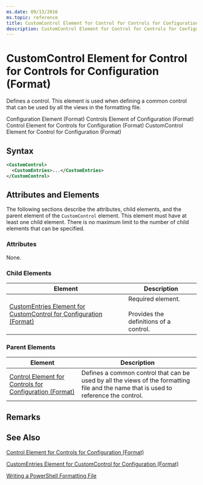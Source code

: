 ```yaml
---
ms.date: 09/13/2016
ms.topic: reference
title: CustomControl Element for Control for Controls for Configuration (Format)
description: CustomControl Element for Control for Controls for Configuration (Format)
---
```

# CustomControl Element for Control for Controls for Configuration (Format)

Defines a control. This element is used when defining a common control that can be used by all the views in the formatting file.

Configuration Element (Format)
Controls Element of Configuration (Format)
Control Element for Controls for Configuration (Format)
CustomControl Element for Control for Configuration (Format)

## Syntax

```xml
<CustomControl>
  <CustomEntries>...</CustomEntries>
</CustomControl>
```

## Attributes and Elements

The following sections describe the attributes, child elements, and the parent element of the `CustomControl` element. This element must have at least one child element. There is no maximum limit to the number of child elements that can be specified.

### Attributes

None.

### Child Elements

|Element|Description|
|-------------|-----------------|
|[CustomEntries Element for CustomControl for Configuration (Format)](./customentries-element-for-customcontrol-for-controls-for-configuration-format.md)|Required element.<br /><br /> Provides the definitions of a control.|

### Parent Elements

|Element|Description|
|-------------|-----------------|
|[Control Element for Controls for Configuration (Format)](./control-element-for-controls-for-configuration-format.md)|Defines a common control that can be used by all the views of the formatting file and the name that is used to reference the control.|

## Remarks

## See Also

[Control Element for Controls for Configuration (Format)](./control-element-for-controls-for-configuration-format.md)

[CustomEntries Element for CustomControl for Configuration (Format)](./customentries-element-for-customcontrol-for-controls-for-configuration-format.md)

[Writing a PowerShell Formatting File](./writing-a-powershell-formatting-file.md)
